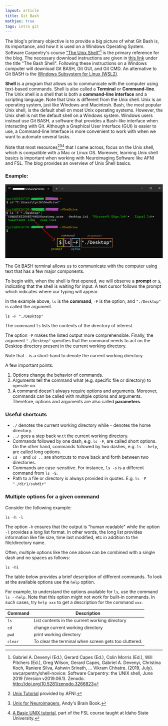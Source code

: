 ```yaml
---
layout: article
title: Git Bash
mathjax: true
tags: intro git
---
```


The blog's primary objective is to provide a big picture of what Git Bash is, its importance, and how it is used on a Windows Operating System. Software Carpentry's course ["The Unix Shell"](https://swcarpentry.github.io/shell-novice/01-intro.html)[^1] is the primary reference for the blog. The necessary download instructions are given in [this link](https://carpentries.github.io/workshop-template/install_instructions/#shell) under the title "The Bash Shell". Following these instructions on a Windows computer will download Git BASH, Git GUI, and Git CMD. An alternative to Git BASH is the [Windows Subsystem for Linux (WSL2)](https://learn.microsoft.com/en-us/windows/wsl/about).

**Shell** is a program that allows us to communicate with the computer using text-based commands. Shell is also called a **Terminal** or **Command-line**. The Unix shell is a shell that is both a **command-line interface** and a scripting language. Note  that Unix is different from the Unix shell. Unix is an operating system, just like Windows and Macintosh. Bash, the most popular Unix shell, is the default shell on most Unix operating systems. However, the Unix shell is not the default shell on a Windows system. Windows users instead use Git BASH, a software that provides a Bash-like interface when interacting with Git. 
Although a Graphical User Interface (GUI) is easier to use, a Command-line Interface is more convenient to work with when we want to automate several tasks.

Note that most resources[^2][^3][^4] that I came across, focus on the Unix shell, which is compatible with a Mac or Linux OS. Moreover, learning Unix shell basics is important when working with Neuroimaging Software like AFNI and FSL. The blog provides an overview of Unix Shell basics. 

### Example:
![terminal](/images/terminal.png)

The Git BASH terminal allows us to communicate with the computer using text that has a few major components. 

To begin with, when the shell is first opened, we will observe a **prompt** or `$`, indicating that the shell is waiting for input. A text cursor follows the prompt which indicates where our typing will appear. 

In the example above, `ls` is the **command**, `-F` is the option, and `"./Desktop"` is called the argument. 

```
ls -F "./Desktop"
```
The command `ls` lists the contents of the directory of interest. 

The option `-F` makes the listed output more comprehensible. Finally, the argument `"./Desktop"` specifies that the command needs to act on the Desktop directory present in the current working directory. 

Note that `.` is a short-hand to denote the current working directory.

A few important points:
1. Options change the behavior of commands.
2. Arguments tell the command what (e.g. specific file or directory) to operate on.
3. A command doesn't always require options and arguments. Moreover, commands can be called with multiple options and arguments. Therefore, options and arguments are also called **parameters**.

### Useful shortcuts
- `./` denotes the current working directory while `~` denotes the home directory.
- `../` goes a step back w.r.t the current working directory.
- Commands followed by one dash, e.g. `ls -F`, are called short options. On the other hand, commands followed by two dashes, e.g. `ls --help`, are called long options.
- `cd -` and `cd ..` are shortcuts to move back and forth between two directories.
- Commands are case-sensitive. For instance, `ls -s` is a different command from `ls -S`.
- Path to a file or directory is always provided in quotes. E.g. `ls -F "./dir1/subdir"`

### Multiple options for a given command
Consider the following example:
```
ls -h -l
```
The option `-h` ensures that the output is "human readable" while the option `-l` provides a long list format. In other words, the long list provides information like file size, time last modified, etc in addition to the file/directory name.

Often, multiple options like the one above can be combined with a single dash and no spaces as follows:
```
ls -hl
```

The table below provides a brief description of different commands. To look at the available options use the `help` option. 

For example, to understand the options available for `ls`, use the command `ls --help`. Note that this option might not work for built-in commands. In such cases, try `help xxx` to get a description for the command `xxx`.

| Command | Description |
| --- | --- |
| `ls` | List contents in the current working directory |
| `cd` | change current working directory  |
| `pwd` |  print working directory  |
| `clear` | To clear the terminal when screen gets too cluttered. |











[^1]: Gabriel A. Devenyi (Ed.), Gerard Capes (Ed.), Colin Morris (Ed.), Will Pitchers (Ed.), Greg Wilson, Gerard Capes, Gabriel A. Devenyi, Christina Koch, Raniere Silva, Ashwin Srinath, … Vikram Chhatre. (2019, July). swcarpentry/shell-novice: Software Carpentry: the UNIX shell, June 2019 (Version v2019.06.1). Zenodo. http://doi.org/10.5281/zenodo.3266823
[^2]: [Unix Tutorial](https://afni.nimh.nih.gov/pub/dist/doc/htmldoc/background_install/unix_tutorial/index.html) provided by AFNI.
[^3]: [Unix for Neuroimagers](https://andysbrainbook.readthedocs.io/en/latest/unix/Unix_Intro.html), Andy's Brain Book.
[^4]: [A Basic UNIX tutorial](https://fsl.fmrib.ox.ac.uk/fslcourse/unix_intro/), part of the FSL course taught at Idaho State University.
[^5]: [Creating and highlighting code blocks](https://docs.github.com/en/get-started/writing-on-github/working-with-advanced-formatting/creating-and-highlighting-code-blocks)

